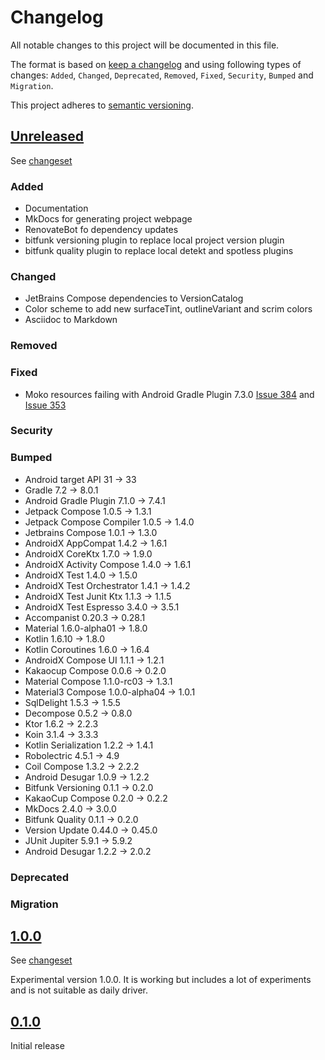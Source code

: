 # Changelog

All notable changes to this project will be documented in this file.

The format is based on [keep a changelog](http://keepachangelog.com/en/1.0.0/) and using following
types of changes: `Added`, `Changed`, `Deprecated`, `Removed`, `Fixed`, `Security`, `Bumped`
and `Migration`.

This project adheres to [semantic versioning](http://semver.org/spec/v2.0.0.html).

## [Unreleased](https://github.com/wmontwe/blueprint-mobile-kmp/releases/latest)

See [changeset](https://github.com/wmontwe/blueprint-mobile-kmp/compare/v1.0.0...main)

### Added

- Documentation
- MkDocs for generating project webpage
- RenovateBot fo dependency updates
- bitfunk versioning plugin to replace local project version plugin
- bitfunk quality plugin to replace local detekt and spotless plugins

### Changed

- JetBrains Compose dependencies to VersionCatalog
- Color scheme to add new surfaceTint, outlineVariant and scrim colors
- Asciidoc to Markdown

### Removed

### Fixed

- Moko resources failing with Android Gradle Plugin 7.3.0 [Issue 384](https://github.com/icerockdev/moko-resources/issues/384) and [Issue 353](https://github.com/icerockdev/moko-resources/issues/353)

### Security

### Bumped

- Android target API 31 -> 33
- Gradle 7.2 -> 8.0.1
- Android Gradle Plugin 7.1.0 -> 7.4.1
- Jetpack Compose 1.0.5 -> 1.3.1
- Jetpack Compose Compiler 1.0.5 -> 1.4.0
- Jetbrains Compose 1.0.1 -> 1.3.0
- AndroidX AppCompat 1.4.2 -> 1.6.1
- AndroidX CoreKtx 1.7.0 -> 1.9.0
- AndroidX Activity Compose 1.4.0 -> 1.6.1
- AndroidX Test 1.4.0 -> 1.5.0
- AndroidX Test Orchestrator 1.4.1 -> 1.4.2
- AndroidX Test Junit Ktx 1.1.3 -> 1.1.5
- AndroidX Test Espresso 3.4.0 -> 3.5.1
- Accompanist 0.20.3 -> 0.28.1
- Material 1.6.0-alpha01 -> 1.8.0
- Kotlin 1.6.10 -> 1.8.0
- Kotlin Coroutines 1.6.0 -> 1.6.4
- AndroidX Compose UI 1.1.1 -> 1.2.1
- Kakaocup Compose 0.0.6 -> 0.2.0
- Material Compose 1.1.0-rc03 -> 1.3.1
- Material3 Compose 1.0.0-alpha04 -> 1.0.1
- SqlDelight 1.5.3 -> 1.5.5
- Decompose 0.5.2 -> 0.8.0
- Ktor 1.6.2 -> 2.2.3
- Koin 3.1.4 -> 3.3.3
- Kotlin Serialization 1.2.2 -> 1.4.1
- Robolectric 4.5.1 -> 4.9
- Coil Compose 1.3.2 -> 2.2.2
- Android Desugar 1.0.9 -> 1.2.2
- Bitfunk Versioning 0.1.1 -> 0.2.0
- KakaoCup Compose 0.2.0 -> 0.2.2
- MkDocs 2.4.0 -> 3.0.0
- Bitfunk Quality 0.1.1 -> 0.2.0
- Version Update 0.44.0 -> 0.45.0
- JUnit Jupiter 5.9.1 -> 5.9.2
- Android Desugar 1.2.2 -> 2.0.2

### Deprecated

### Migration

## [1.0.0](https://github.com/wmontwe/blueprint-mobile-kmp/releases/tag/v0.0.1)

See [changeset](https://github.com/wmontwe/blueprint-mobile-kmp/compare/v0.1.0...v1.0.0)

Experimental version 1.0.0. It is working but includes a lot of experiments and is not suitable as daily driver.

## [0.1.0](https://github.com/wmontwe/blueprint-mobile-kmp/releases/tag/v0.1.0)

Initial release
